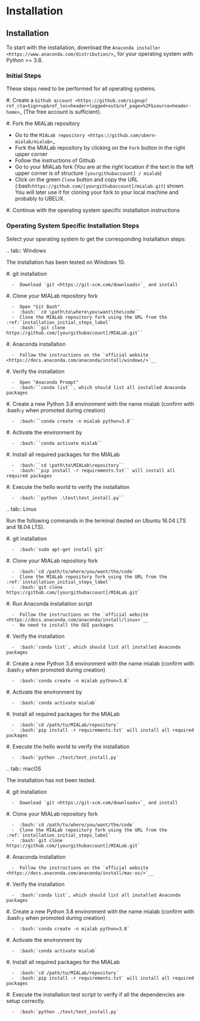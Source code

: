 # Installation

## Installation

To start with the installation, download the `Anaconda installer <https://www.anaconda.com/distribution/>`\_ for your operating system with Python >= 3.8.

### Initial Steps

These steps need to be performed for all operating systems.

\#. Create a `Github account <https://github.com/signup?ref_cta=Sign+up&ref_loc=header+logged+out&ref_page=%2F&source=header-home>`\_ (The free account is sufficient).

\#. Fork the MIALab repository

* Go to the `MIALab repository <https://github.com/ubern-mialab/mialab>`\_
* Fork the MIALab repository by clicking on the `Fork` button in the right upper corner
* Follow the instructions of Github
* Go to your MIALab fork (You are at the right location if the text in the left upper corner is of structure `[yourgithubaccount] / mialab`)
* Click on the green `Clone` button and copy the URL (:bash:`https://github.com/[yourgithubaccount]/mialab.git`) shown. You will later use it for cloning your fork to your local machine and probably to UBELIX.

\#. Continue with the operating system specific installation instructions

### Operating System Specific Installation Steps

Select your operating system to get the corresponding installation steps:

.. tab:: Windows

The installation has been tested on Windows 10.

\#. git installation

```
  -  Download `git <https://git-scm.com/downloads>`_ and install
```

\#. Clone your MIALab repository fork

```
  -  Open "Git Bash"
  -  :bash:``cd \path\to\where\you\want\the\code``
  -  Clone the MIALab repository fork using the URL from the :ref:`installation_initial_steps_label`
  -  :bash:``git clone https://github.com/[yourgithubaccount]/MIALab.git``
```

\#. Anaconda installation

```
  -  Follow the instructions on the `official website <https://docs.anaconda.com/anaconda/install/windows/>`__
```

\#. Verify the installation

```
  -  Open "Anaconda Prompt"
  -  :bash:``conda list``, which should list all installed Anaconda packages
```

\#. Create a new Python 3.8 environment with the name mialab (confirm with :bash:`y` when promoted during creation)

```
  -  :bash:``conda create -n mialab python=3.8``
```

\#. Activate the environment by

```
  -  :bash:``conda activate mialab``
```

\#. Install all required packages for the MIALab

```
  -  :bash:``cd \path\to\MIALab\repository``
  -  :bash:``pip install -r requirements.txt`` will install all required packages
```

\#. Execute the hello world to verify the installation

```
  -  :bash:``python .\test\test_install.py``
```

.. tab:: Linux

Run the following commands in the terminal (tested on Ubuntu 16.04 LTS and 18.04 LTS).

\#. git installation

```
  -  :bash:`sudo apt-get install git`
```

\#. Clone your MIALab repository fork

```
  -  :bash:`cd /path/to/where/you/want/the/code`
  -  Clone the MIALab repository fork using the URL from the :ref:`installation_initial_steps_label`
  -  :bash:`git clone https://github.com/[yourgithubaccount]/MIALab.git`
```

\#. Run Anaconda installation script

```
  -  Follow the instructions on the `official website <https://docs.anaconda.com/anaconda/install/linux>`__
  -  No need to install the GUI packages
```

\#. Verify the installation

```
  -  :bash:`conda list`, which should list all installed Anaconda packages
```

\#. Create a new Python 3.8 environment with the name mialab (confirm with :bash:`y` when promoted during creation)

```
  -  :bash:`conda create -n mialab python=3.8`
```

\#. Activate the environment by

```
  -  :bash:`conda activate mialab`
```

\#. Install all required packages for the MIALab

```
  -  :bash:`cd /path/to/MIALab/repository`
  -  :bash:`pip install -r requirements.txt` will install all required packages
```

\#. Execute the hello world to verify the installation

```
  -  :bash:`python ./test/test_install.py`
```

.. tab:: macOS

The installation has not been tested.

\#. git installation

```
  -  Download `git <https://git-scm.com/downloads>`_ and install
```

\#. Clone your MIALab repository fork

```
  -  :bash:`cd /path/to/where/you/want/the/code`
  -  Clone the MIALab repository fork using the URL from the :ref:`installation_initial_steps_label`
  -  :bash:`git clone https://github.com/[yourgithubaccount]/MIALab.git`
```

\#. Anaconda installation

```
  -  Follow the instructions on the `official website <https://docs.anaconda.com/anaconda/install/mac-os/>`__
```

\#. Verify the installation

```
  -  :bash:`conda list`, which should list all installed Anaconda packages
```

\#. Create a new Python 3.8 environment with the name mialab (confirm with :bash:`y` when promoted during creation)

```
  -  :bash:`conda create -n mialab python=3.8`
```

\#. Activate the environment by

```
  -  :bash:`conda activate mialab`
```

\#. Install all required packages for the MIALab

```
  -  :bash:`cd /path/to/MIALab/repository`
  -  :bash:`pip install -r requirements.txt` will install all required packages
```

\#. Execute the installation test script to verify if all the dependencies are setup correctly.

```
  -  :bash:`python ./test/test_install.py`
```
